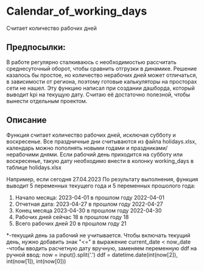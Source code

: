 # Calendar_of_working_days
Считает количество рабочих дней

Предпосылки:
------------
В работе регулярно сталкиваюсь с необходимостью рассчитать среднесуточный оборот, чтобы сравнить отгрузки в динамике. Решение казалось бы простое, но количество нерабочих дней может отличаться, в зависимости от региона, поэтому готовые калькуляторы на просторах сети не нашел. Эту функцию написал при создании дашборда, который выводит kpi на текущую дату. Считаю её достаточно полезной, чтобы вынести отдельным проектом.

Описание
------------
Функция считает количество рабочих дней, исключая субботу и воскресенье. Все праздничные дни считываются из файла holidays.xlsx, календарь можно пополнять новыми годами и праздниками/нерабочими днями. 
Если рабочий день приходится на субботу или воскресенье, такую дату необходимо внести в колонку working_days в таблице holidays.xlsx

Например, если сегодня 27.04.2023
По результату выполнения, функция выводит 5 переменных текущего года и 5 переменных прошолого года:
1. Начало месяца: 2023-04-01 в прошлом году 2022-04-01
2. Отчетная дата: 2023-04-27 в прошлом году 2022-04-27
3. Конец месяца 2023-04-30 в прошлом году 2022-04-30
4. Рабочих дней сейчас 18 в прошлом году 18
5. Всего рабочих дней 20 в прошлом году 21

*-текущий день за рабочий не учитывается. Чтобы включать текущий день, нужно добавить знак "<=" в выражение current_date < now_date
-чтобы вводить расчетную дату вручную, заменяем переменную ddf на ручной ввод:
now = input().split('.')
ddf = datetime.date(int(now[2]), int(now[1]), int(now[0]))
